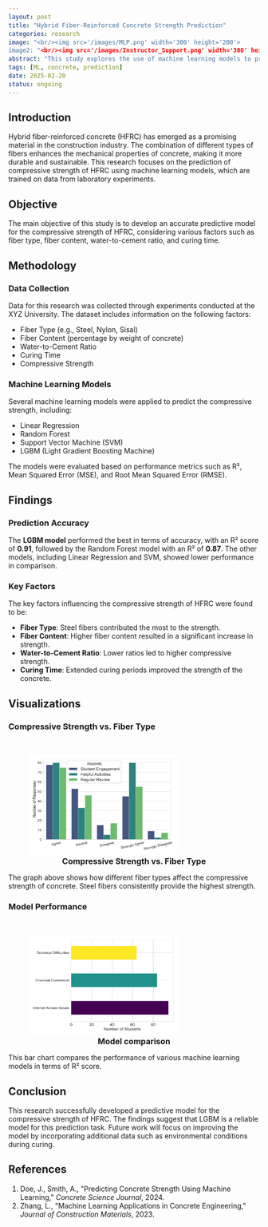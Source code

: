 ```yaml
---
layout: post
title: "Hybrid Fiber-Reinforced Concrete Strength Prediction"
categories: research
image: "<br/><img src='/images/MLP.png' width='300' height='200'>
image2: "<br/><img src='/images/Instructor_Support.png' width='300' height='200'>
abstract: "This study explores the use of machine learning models to predict the compressive strength of hybrid fiber-reinforced concrete. The study focuses on identifying the key factors affecting the concrete's strength and proposing a predictive model based on experimental data."
tags: [ML, concrete, prediction]
date: 2025-02-20
status: ongoing
---
```


## Introduction

Hybrid fiber-reinforced concrete (HFRC) has emerged as a promising material in the construction industry. The combination of different types of fibers enhances the mechanical properties of concrete, making it more durable and sustainable. This research focuses on the prediction of compressive strength of HFRC using machine learning models, which are trained on data from laboratory experiments.

## Objective

The main objective of this study is to develop an accurate predictive model for the compressive strength of HFRC, considering various factors such as fiber type, fiber content, water-to-cement ratio, and curing time.

## Methodology

### Data Collection

Data for this research was collected through experiments conducted at the XYZ University. The dataset includes information on the following factors:

- Fiber Type (e.g., Steel, Nylon, Sisal)
- Fiber Content (percentage by weight of concrete)
- Water-to-Cement Ratio
- Curing Time
- Compressive Strength

### Machine Learning Models

Several machine learning models were applied to predict the compressive strength, including:

- Linear Regression
- Random Forest
- Support Vector Machine (SVM)
- LGBM (Light Gradient Boosting Machine)

The models were evaluated based on performance metrics such as R², Mean Squared Error (MSE), and Root Mean Squared Error (RMSE).

## Findings

### Prediction Accuracy

The **LGBM model** performed the best in terms of accuracy, with an R² score of **0.91**, followed by the Random Forest model with an R² of **0.87**. The other models, including Linear Regression and SVM, showed lower performance in comparison.

### Key Factors

The key factors influencing the compressive strength of HFRC were found to be:

- **Fiber Type**: Steel fibers contributed the most to the strength.
- **Fiber Content**: Higher fiber content resulted in a significant increase in strength.
- **Water-to-Cement Ratio**: Lower ratios led to higher compressive strength.
- **Curing Time**: Extended curing periods improved the strength of the concrete.

## Visualizations

### Compressive Strength vs. Fiber Type

<br/>
<figure>
    <img src="/images/Student_Engagement.png" width="300" height="200">
    <figcaption style="text-align: center; font-size: 16px; font-weight: bold;">Compressive Strength vs. Fiber Type</figcaption>
</figure>

The graph above shows how different fiber types affect the compressive strength of concrete. Steel fibers consistently provide the highest strength.

### Model Performance

<br/>
<figure>
    <img src="/images/Challenges.png" alt="Model comparsion" width="300" height="200">
    <figcaption style="text-align: center; font-size: 16px; font-weight: bold;">Model comparison</figcaption>
</figure>

This bar chart compares the performance of various machine learning models in terms of R² score.

## Conclusion

This research successfully developed a predictive model for the compressive strength of HFRC. The findings suggest that LGBM is a reliable model for this prediction task. Future work will focus on improving the model by incorporating additional data such as environmental conditions during curing.

## References

1. Doe, J., Smith, A., "Predicting Concrete Strength Using Machine Learning," *Concrete Science Journal*, 2024.
2. Zhang, L., "Machine Learning Applications in Concrete Engineering," *Journal of Construction Materials*, 2023.

